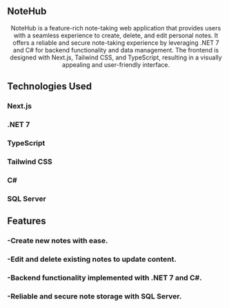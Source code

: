 ## NoteHub

<p align="center">
NoteHub is a feature-rich note-taking web application that provides users with a seamless experience to create, delete, and edit personal notes. It offers a reliable and secure note-taking experience by leveraging .NET 7 and C# for backend functionality and data management. The frontend is designed with Next.js, Tailwind CSS, and TypeScript, resulting in a visually appealing and user-friendly interface.

## Technologies Used
### Next.js
### .NET 7
### TypeScript
### Tailwind CSS
### C#
### SQL Server
  
  
## Features
### -Create new notes with ease.
### -Edit and delete existing notes to update content.
### -Backend functionality implemented with .NET 7 and C#.
### -Reliable and secure note storage with SQL Server.
